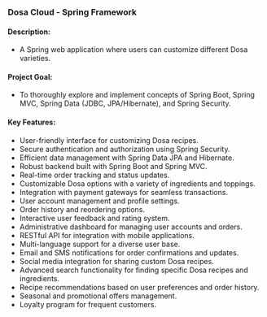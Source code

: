 ### Dosa Cloud - Spring Framework

#### Description:
- A Spring web application where users can customize different Dosa varieties.

#### Project Goal:
- To thoroughly explore and implement concepts of Spring Boot, Spring MVC, Spring Data (JDBC, JPA/Hibernate), and Spring Security.

#### Key Features:
- User-friendly interface for customizing Dosa recipes.
- Secure authentication and authorization using Spring Security.
- Efficient data management with Spring Data JPA and Hibernate.
- Robust backend built with Spring Boot and Spring MVC.
- Real-time order tracking and status updates.
- Customizable Dosa options with a variety of ingredients and toppings.
- Integration with payment gateways for seamless transactions.
- User account management and profile settings.
- Order history and reordering options.
- Interactive user feedback and rating system.
- Administrative dashboard for managing user accounts and orders.
- RESTful API for integration with mobile applications.
- Multi-language support for a diverse user base.
- Email and SMS notifications for order confirmations and updates.
- Social media integration for sharing custom Dosa recipes.
- Advanced search functionality for finding specific Dosa recipes and ingredients.
- Recipe recommendations based on user preferences and order history.
- Seasonal and promotional offers management.
- Loyalty program for frequent customers.

